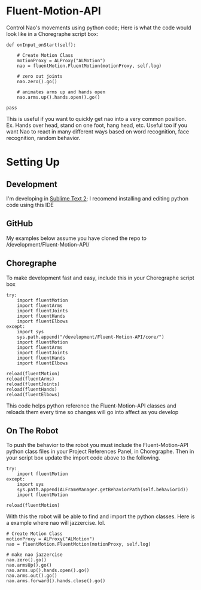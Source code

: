 Fluent-Motion-API
=================

Control Nao's movements using python code; Here is what the code would look like in a Choregraphe script box:

    def onInput_onStart(self):

    	# Create Motion Class
    	motionProxy = ALProxy("ALMotion")
    	nao = fluentMotion.FluentMotion(motionProxy, self.log)

    	# zero out joints
    	nao.zero().go()

    	# animates arms up and hands open
    	nao.arms.up().hands.open().go()
 
    pass

This is useful if you want to quickly get nao into a very common position.  Ex. Hands over head, stand on one foot, hang head, etc.  Useful too if you want Nao to react in many different ways based on word recognition, face recognition, random behavior.


Setting Up
=================

Development
-----------
I'm developing in [Sublime Text 2](http://www.sublimetext.com/2 "Sublime Text 2"); I recomend installing and editing python code using this IDE

GitHub
-----------
My examples below assume you have cloned the repo to /development/Fluent-Motion-API/

Choregraphe
-----------
To make development fast and easy, include this in your Choregraphe script box

    try:
     	import fluentMotion
        import fluentArms
        import fluentJoints
        import fluentHands
        import fluentElbows
    except:
        import sys
        sys.path.append("/development/Fluent-Motion-API/core/")
        import fluentMotion
        import fluentArms
        import fluentJoints
        import fluentHands
        import fluentElbows

    reload(fluentMotion)
    reload(fluentArms)
    reload(fluentJoints)
    reload(fluentHands)
    reload(fluentElbows)

This code helps python reference the Fluent-Motion-API classes and reloads them every time so changes will go into affect as you develop

On The Robot
------------
To push the behavior to the robot you must include the Fluent-Motion-API python class files in your Project References Panel, in Choregraphe.  Then in your script box update the import code above to the following.

    try:
     	import fluentMotion
    except:
        import sys
        sys.path.append(ALFrameManager.getBehaviorPath(self.behaviorId))
        import fluentMotion

    reload(fluentMotion)

With this the robot will be able to find and import the python classes.  Here is a example where nao will jazzercise. lol.

    # Create Motion Class
    motionProxy = ALProxy("ALMotion")
    nao = fluentMotion.FluentMotion(motionProxy, self.log)

    # make nao jazzercise
    nao.zero().go()
    nao.armsUp().go()
    nao.arms.up().hands.open().go()
    nao.arms.out().go()
    nao.arms.forward().hands.close().go()
